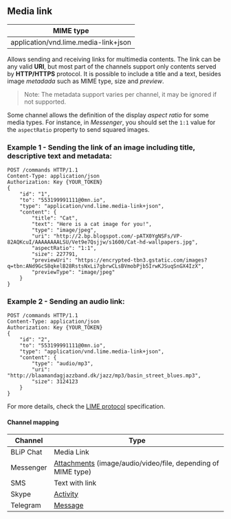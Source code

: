 ## Media link
| MIME type                            |
|--------------------------------------|
| application/vnd.lime.media-link+json |

Allows sending and receiving links for multimedia contents. The link can be any valid **URI**, but most part of the channels support only contents served by **HTTP/HTTPS** protocol. It is possible to include a title and a text, besides image *metadada* such as MIME type, size and *preview*.

> Note: The metadata support varies per channel, it may be ignored if not supported.

Some channel allows the definition of the display *aspect ratio* for some media types. For instance, in *Messenger*, you should set the `1:1` value for the `aspectRatio` property to send squared images.

### Example 1 - Sending the link of an image including title, descriptive text and metadata:

```http
POST /commands HTTP/1.1
Content-Type: application/json
Authorization: Key {YOUR_TOKEN}
{
    "id": "1",
    "to": "553199991111@0mn.io",
    "type": "application/vnd.lime.media-link+json",
    "content": {
        "title": "Cat",
        "text": "Here is a cat image for you!",
        "type": "image/jpeg",
        "uri": "http://2.bp.blogspot.com/-pATX0YgNSFs/VP-82AQKcuI/AAAAAAAALSU/Vet9e7Qsjjw/s1600/Cat-hd-wallpapers.jpg",
        "aspectRatio": "1:1",
        "size": 227791,
        "previewUri": "https://encrypted-tbn3.gstatic.com/images?q=tbn:ANd9GcS8qkelB28RstsNxLi7gbrwCLsBVmobPjb5IrwKJSuqSnGX4IzX",
        "previewType": "image/jpeg"
    }
}
```


### Example 2 - Sending an audio link:

```http
POST /commands HTTP/1.1
Content-Type: application/json
Authorization: Key {YOUR_TOKEN}
{
    "id": "2",
    "to": "553199991111@0mn.io",
    "type": "application/vnd.lime.media-link+json",
    "content": {
        "type": "audio/mp3",
        "uri": "http://blaamandagjazzband.dk/jazz/mp3/basin_street_blues.mp3",
        "size": 3124123
    }
}
```

For more details, check the [LIME protocol](http://limeprotocol.org/content-types.html#media-link) specification.

#### Channel mapping

| Channel              | Type                    | 
|--------------------|-------------------------|
| BLiP Chat          | Media Link         |
| Messenger          | [Attachments](https://developers.facebook.com/docs/messenger-platform/send-api-reference/image-attachment) (image/audio/video/file, depending of MIME type)  |
| SMS                | Text with link          |
| Skype              | [Activity](https://docs.botframework.com/en-us/skype/chat/#sending-messages-1)|
| Telegram           | [Message](https://core.telegram.org/bots/api#message)|

